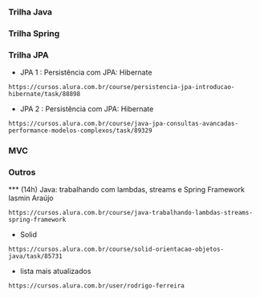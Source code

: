 ### Trilha Java

### Trilha Spring

### Trilha JPA
* JPA 1 : Persistência com JPA: Hibernate
``` concluído revisando
https://cursos.alura.com.br/course/persistencia-jpa-introducao-hibernate/task/88898
```

* JPA 2 : Persistência com JPA: Hibernate
``` continuação do JPA1
https://cursos.alura.com.br/course/java-jpa-consultas-avancadas-performance-modelos-complexos/task/89329
```

### MVC

### Outros

*** (14h) Java: trabalhando com lambdas, streams e Spring Framework Iasmin Araújo
```
https://cursos.alura.com.br/course/java-trabalhando-lambdas-streams-spring-framework 
```

* Solid
```
https://cursos.alura.com.br/course/solid-orientacao-objetos-java/task/85731
```

* lista mais atualizados
```
https://cursos.alura.com.br/user/rodrigo-ferreira
```